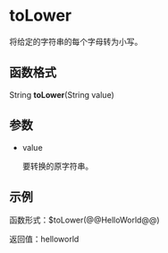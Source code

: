 # toLower<a name="dayu_01_0483"></a>

将给定的字符串的每个字母转为小写。

## 函数格式<a name="zh-cn_topic_0126423664_section1644216138434"></a>

String  **toLower**\(String value\)

## 参数<a name="zh-cn_topic_0126423664_section16381557184317"></a>

-   value

    要转换的原字符串。


## 示例<a name="zh-cn_topic_0126423664_section20520313194417"></a>

函数形式：$toLower\(@@HelloWorld@@\)

返回值：helloworld

